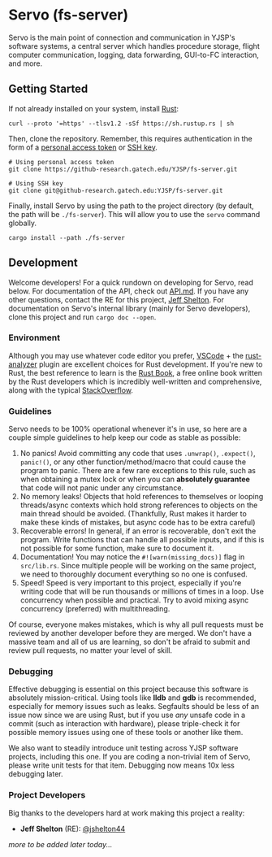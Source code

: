 # Servo (fs-server)

Servo is the main point of connection and communication in YJSP's software systems, a central server which handles procedure storage, flight computer communication, logging, data forwarding, GUI-to-FC interaction, and more.

## Getting Started

If not already installed on your system, install [Rust](https://www.rust-lang.org):

`curl --proto '=https' --tlsv1.2 -sSf https://sh.rustup.rs | sh`

Then, clone the repository. Remember, this requires authentication in the form of a [personal access token](https://docs.github.com/en/authentication/keeping-your-account-and-data-secure/creating-a-personal-access-token) or [SSH key](https://docs.github.com/en/authentication/connecting-to-github-with-ssh/adding-a-new-ssh-key-to-your-github-account).

```
# Using personal access token
git clone https://github-research.gatech.edu/YJSP/fs-server.git

# Using SSH key
git clone git@github-research.gatech.edu:YJSP/fs-server.git
```

Finally, install Servo by using the path to the project directory (by default, the path will be `./fs-server`). This will allow you to use the `servo` command globally.

`cargo install --path ./fs-server`

## Development

Welcome developers! For a quick rundown on developing for Servo, read below. For documentation of the API, check out [API.md](API.md). If you have any other questions, contact the RE for this project, [Jeff Shelton](https://github-research.gatech.edu/jshelton44). For documentation on Servo's internal library (mainly for Servo developers), clone this project and run `cargo doc --open`.

### Environment

Although you may use whatever code editor you prefer, [VSCode](https://code.visualstudio.com/) + the [rust-analyzer](https://marketplace.visualstudio.com/items?itemName=rust-lang.rust-analyzer) plugin are excellent choices for Rust development. If you're new to Rust, the best reference to learn is the [Rust Book](https://doc.rust-lang.org/book), a free online book written by the Rust developers which is incredibly well-written and comprehensive, along with the typical [StackOverflow](https://stackoverflow.com).

### Guidelines

Servo needs to be 100% operational whenever it's in use, so here are a couple simple guidelines to help keep our code as stable as possible:

1. No panics! Avoid committing any code that uses `.unwrap()`, `.expect()`, `panic!()`, or any other function/method/macro that could cause the program to panic. There are a few rare exceptions to this rule, such as when obtaining a mutex lock or when you can **absolutely guarantee** that code will not panic under any circumstance.
2. No memory leaks! Objects that hold references to themselves or looping threads/async contexts which hold strong references to objects on the main thread should be avoided. (Thankfully, Rust makes it harder to make these kinds of mistakes, but async code has to be extra careful)
3. Recoverable errors! In general, if an error is recoverable, don't exit the program. Write functions that can handle all possible inputs, and if this is not possible for some function, make sure to document it.
4. Documentation! You may notice the `#![warn(missing_docs)]` flag in `src/lib.rs`. Since multiple people will be working on the same project, we need to thoroughly document everything so no one is confused.
5. Speed! Speed is very important to this project, especially if you're writing code that will be run thousands or millions of times in a loop. Use concurrency when possible and practical. Try to avoid mixing async concurrency (preferred) with multithreading.

Of course, everyone makes mistakes, which is why all pull requests must be reviewed by another developer before they are merged. We don't have a massive team and all of us are learning, so don't be afraid to submit and review pull requests, no matter your level of skill.

### Debugging

Effective debugging is essential on this project because this software is absolutely mission-critical. Using tools like **lldb** and **gdb** is recommended, especially for memory issues such as leaks. Segfaults should be less of an issue now since we are using Rust, but if you use _any_ unsafe code in a commit (such as interaction with hardware), please triple-check it for possible memory issues using one of these tools or another like them.

We also want to steadily introduce unit testing across YJSP software projects, including this one. If you are coding a non-trivial item of Servo, please write unit tests for that item. Debugging now means 10x less debugging later.

### Project Developers

Big thanks to the developers hard at work making this project a reality:

* **Jeff Shelton** (RE): [@jshelton44](https://github-research.gatech.edu/jshelton44)

_more to be added later today..._
